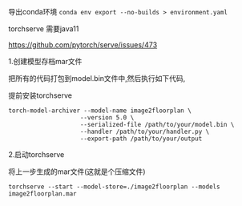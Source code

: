 导出conda环境 `conda env export --no-builds > environment.yaml`

torchserve 需要java11

https://github.com/pytorch/serve/issues/473

1.创建模型存档mar文件

把所有的代码打包到model.bin文件中,然后执行如下代码,

提前安装torchserve

```
torch-model-archiver --model-name image2floorplan \
                    --version 5.0 \
                    --serialized-file /path/to/your/model.bin \
                    --handler /path/to/your/handler.py \
                    --export-path /path/to/your/output
```

2.启动torchserve

将上一步生成的mar文件(这就是个压缩文件)

```
torchserve --start --model-store=./image2floorplan --models image2floorplan.mar

```

